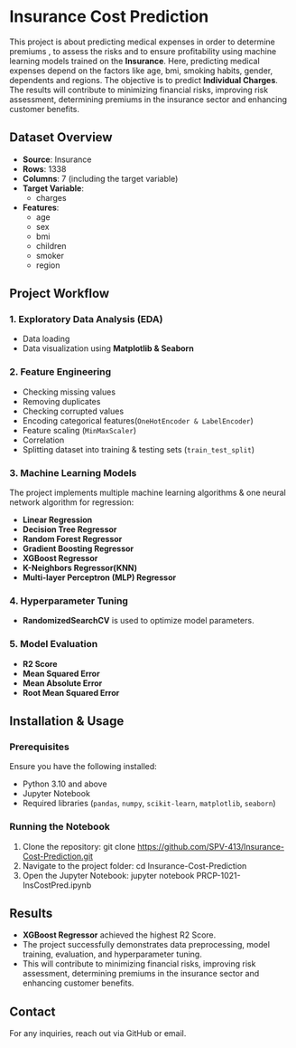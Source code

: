 # Insurance Cost Prediction
This project is about predicting medical expenses in order to determine premiums , to assess the risks and to ensure profitability using machine learning models trained on the **Insurance**. Here, predicting medical expenses depend on the factors like age, bmi, smoking habits, gender, dependents and regions. The objective is to predict **Individual Charges**. The results will contribute to minimizing financial risks, improving risk assessment, determining premiums in the insurance sector and enhancing customer benefits.

## Dataset Overview
- **Source**: Insurance
- **Rows**: 1338
- **Columns**: 7 (including the target variable)
- **Target Variable**: 
  - charges
- **Features**:
  - age
  - sex
  - bmi
  - children
  - smoker
  - region
## Project Workflow
### 1. **Exploratory Data Analysis (EDA)**
- Data loading
- Data visualization using **Matplotlib & Seaborn**
### 2. **Feature Engineering**
- Checking missing values
- Removing duplicates
- Checking corrupted values
- Encoding categorical features(`OneHotEncoder & LabelEncoder`)
- Feature scaling (`MinMaxScaler`)
- Correlation
- Splitting dataset into training & testing sets (`train_test_split`)
  
### 3. **Machine Learning Models**
The project implements multiple machine learning algorithms & one neural network algorithm for regression:
- **Linear Regression**
- **Decision Tree Regressor**
- **Random Forest Regressor**
- **Gradient Boosting Regressor**
- **XGBoost Regressor**
- **K-Neighbors Regressor(KNN)**
- **Multi-layer Perceptron (MLP) Regressor**

### 4. **Hyperparameter Tuning**
- **RandomizedSearchCV** is used to optimize model parameters.

### 5. **Model Evaluation**
- **R2 Score**
- **Mean Squared Error**       
- **Mean Absolute Error**
- **Root Mean Squared Error** 

## Installation & Usage

### Prerequisites
Ensure you have the following installed:
- Python 3.10 and above
- Jupyter Notebook
- Required libraries (`pandas`, `numpy`, `scikit-learn`, `matplotlib`, `seaborn`)

### Running the Notebook
1. Clone the repository:
   git clone https://github.com/SPV-413/Insurance-Cost-Prediction.git
2. Navigate to the project folder:
   cd Insurance-Cost-Prediction
3. Open the Jupyter Notebook:
   jupyter notebook PRCP-1021-InsCostPred.ipynb

## Results
- **XGBoost Regressor** achieved the highest R2 Score.
- The project successfully demonstrates data preprocessing, model training, evaluation, and hyperparameter tuning.
- This will contribute to minimizing financial risks, improving risk assessment, determining premiums in the insurance sector and enhancing customer benefits.

## Contact
For any inquiries, reach out via GitHub or email.
